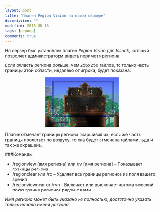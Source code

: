 ```yaml
---
layout: post
title: "Плагин Region Vision на нашем сервере"
description: ""
modified: 2015-08-16
tags: [сервер]
comments: true
---
```


На сервер был установлен плагин *Region Vision* для *tshock*, который позволяет администраторм видеть периметр региона.

Если область региона больше, чем 256x256 тайлов, то только часть границы этой области, недалеко от игрока, будет показана.

<div align="center"><figure>
	<a href="/images/posts/terraria-tshock-region-vision/RegionVision.png"><img src="/images/posts/terraria-tshock-region-vision/RegionVision_m.png" alt=""></a>
</figure></div>

Плагин отмечает границы региона окаршивая их, если же часть границы пролегает по воздуху, то она будет отмечена тайлами льда и так же окрашена.
<!-- more -->

###Команды
* /regionview [имя региона] или /rv [имя региона] – Показывает границы региона
* /regionclear или /rc – Удаляет все границы регионов из поля вашего зрения
* /regionviewnear or /rvn – Включает или выключает автоматический показ границ регионов рядом с вами

*Имя региона может быть указано не полностью, достаточно указать только начало имени региона.*
